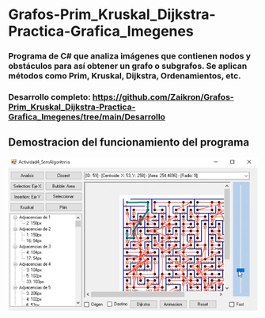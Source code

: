 # Grafos-Prim_Kruskal_Dijkstra-Practica-Grafica_Imegenes
### Programa de C# que analiza imágenes que contienen nodos y obstáculos para así obtener un grafo o subgrafos. Se aplican métodos como Prim, Kruskal, Dijkstra, Ordenamientos, etc.
### Desarrollo completo: https://github.com/Zaikron/Grafos-Prim_Kruskal_Dijkstra-Practica-Grafica_Imegenes/tree/main/Desarrollo

## Demostracion del funcionamiento del programa
<p align="center"> <a href="https://youtu.be/8u4OWC1v8c8"><img src="https://github.com/Zaikron/Grafos-Prim_Kruskal_Dijkstra-Practica-Grafica_Imegenes/blob/main/grafos.PNG"/></a> </p>

